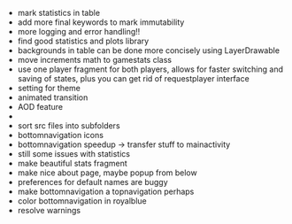 - mark statistics in table
- add more final keywords to mark immutability
- more logging and error handling!!
- find good statistics and plots library
- backgrounds in table can be done more concisely using LayerDrawable
- move increments math to gamestats class
- use one player fragment for both players, allows for faster switching and saving of states, plus you can get rid of requestplayer interface
- setting for theme
- animated transition
- AOD feature
-
- sort src files into subfolders
- bottomnavigation icons
- bottomnavigation speedup -> transfer stuff to mainactivity
- still some issues with statistics
- make beautiful stats fragment
- make nice about page, maybe popup from below
- preferences for default names are buggy
- make bottomnavigation a topnavigation perhaps
- color bottomnavigation in royalblue
- resolve warnings